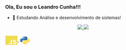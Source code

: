 ### Ola, Eu sou o Leandro Cunha!!!

- 🌱 Estudando Análise e desenvolvimento de sistemas!

<div align="center">
  <a href="https://github.com/lecunha23">
  <img height="180em" src="https://github-readme-stats.vercel.app/api?username=lecunha23&show_icons=true&theme=dark&include_all_commits=true&count_private=true"/>
  <img height="180em" src="https://github-readme-stats.vercel.app/api/top-langs/?username=lecunha23&layout=compact&langs_count=7&theme=dark"/>
</div>
  <div style="display: inline_block"><br>
 <img align="center" alt="lecunha23-Js" height="30" width="40" src="https://raw.githubusercontent.com/devicons/devicon/master/icons/javascript/javascript-plain.svg">
 <img align="center" alt="Rafa-Python" height="30" width="40" src="https://raw.githubusercontent.com/devicons/devicon/master/icons/python/python-original.svg">   
<div>    
          
